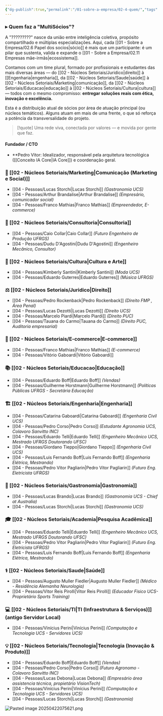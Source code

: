 ```yaml
---
{"dg-publish":true,"permalink":"/01-sobre-a-empresa/02-4-quem/","tags":["team","partners","experts","MOC","structure"],"noteIcon":""}
---
```



### ▸ Quem faz a "MultiSócios"?

A "?????????" nasce da união entre inteligência coletiva, propósito compartilhado e múltiplas especializações.
Aqui, cada [[01 - Sobre a Empresa/02.6 Papel dos socios\|sócio]] é mais que um participante: é um pilar que sustenta, valida e expande o [[01 - Sobre a Empresa/02.11 Empresas mãe-irmãs\|ecossistema]].

Contamos com um time plural, formado por profissionais e estudantes das mais diversas áreas — do [[02 - Núcleos Setoriais/Juridico\|direito]] à [[Engenharia\|engenharia]], da [[02 - Núcleos Setoriais/Saude\|saúde]] à [[02 - Núcleos Setoriais/Marketing\|comunicação]], da [[02 - Núcleos Setoriais/Educacao\|educação]] à [[02 - Núcleos Setoriais/Cultura\|cultura]] — todos com o mesmo compromisso: **entregar soluções reais com ética, inovação e excelência.**

Esta é a distribuição atual de sócios por área de atuação principal (ou núcleos temáticos). Alguns atuam em mais de uma frente, o que só reforça a potência da transversalidade do projeto.

> [!quote] Uma rede viva, conectada por valores — e movida por gente que faz.

#### Fundador / CTO
*   **Pedro Vitor: Idealizador, responsável pela arquitetura tecnológica ([[Conceito IA Core\|IA Core]]) e coordenação geral.

### 📢 [[02 - Núcleos Setoriais/Marketing\|Comunicação (Marketing e Social)]]
- [[04 - Pessoas/Lucas Storchi\|Lucas Storchi]] _(Gastronomia UCS)_
- [[04 - Pessoas/Arthur Brandalise\|Arthur Brandalise]] _(Empresário, comunicador social)_
- [[04 - Pessoas/Franco Mathias\|Franco Mathias]] _(Empreendedor, E-commerce)_

### 🧭 [[02 - Núcleos Setoriais/Consultoria\|Consultoria]]
- [[04 - Pessoas/Caio Collar\|Caio Collar]] _(Futuro Engenheiro de Produção UFRGS)_
- [[04 - Pessoas/Dudu D'Agostini\|Dudu D'Agostini]] _(Engenheiro Mecânico, Consultor)_

### 🎨 [[02 - Núcleos Setoriais/Cultura\|Cultura e Arte]]
- [[04 - Pessoas/Kimberly Santini\|Kimberly Santini]] _(Moda UCS)_
- [[04 - Pessoas/Eduardo Guterres\|Eduardo Guterres]] _(Música UFRGS)_

### ⚖️ [[02 - Núcleos Setoriais/Juridico\|Direito]]
- [[04 - Pessoas/Pedro Rockenback\|Pedro Rockenback]] _(Direito FMP , Área Penal)_
- [[04 - Pessoas/Lucas Dezotti\|Lucas Dezotti]] _(Direito UCS)_
- [[04 - Pessoas/Marcelo Piardi\|Marcelo Piardi]] _(Direito PUC)_
- [[04 - Pessoas/Tauana do Carmo\|Tauana do Carmo]] _(Direito PUC, Auditoria empresarial)_

### 🛒 [[02 - Núcleos Setoriais/E-commerce\|E-commerce]]
- [[04 - Pessoas/Franco Mathias\|Franco Mathias]] _(E-commerce)_
- [[04 - Pessoas/Vitório Gaboardi\|Vitório Gaboardi]]

### 📚 [[02 - Núcleos Setoriais/Educacao\|Educação]]
- [[04 - Pessoas/Eduardo Boff\|Eduardo Boff]] _(Vendas)_
- [[04 - Pessoas/Guilherme Horstmann\|Guilherme Horstmann]] _(Políticas Públicas UFRGS - Secretária Educação)_

### 🏗️ [[02 - Núcleos Setoriais/Engenharia\|Engenharia]]
- [[04 - Pessoas/Catarina Gaboardi\|Catarina Gaboardi]] _(Engenharia Civil UCS)_
- [[04 - Pessoas/Pedro Corso\|Pedro Corso]] _(Estudante Agronomia UCS, Colavoro Sanvitto INC)_
- [[04 - Pessoas/Eduardo Telli\|Eduardo Telli]] _(Engenheiro Mecânico UCS, Mestrado UFRGS Doutorando UFSC)_
- [[04 - Pessoas/Giordano Tieppo\|Giordano Tieppo]] _(Engenharia Civil UCS)_
- [[04 - Pessoas/Luis Fernando Boff\|Luis Fernando Boff]] _(Engenharia Elétrica, Mestrando)_
- [[04 - Pessoas/Pedro Vitor Pagliarin\|Pedro Vitor Pagliarin]] _(Futuro Eng. Eletricista UFRGS)_

### 🍲 [[02 - Núcleos Setoriais/Gastronomia\|Gastronomia]]
- [[04 - Pessoas/Lucas Brando\|Lucas Brando]] _(Gastronomia UCS - Chief at Australia)_
- [[04 - Pessoas/Lucas Storchi\|Lucas Storchi]] _(Gastronomia UCS)_

### 🎓 [[02 - Núcleos Setoriais/Academia\|Pesquisa Acadêmica]]
- [[04 - Pessoas/Eduardo Telli\|Eduardo Telli]] _(Engenheiro Mecânico UCS, Mestrado UFRGS Doutorando UFSC)_
- [[04 - Pessoas/Pedro Vitor Pagliarin\|Pedro Vitor Pagliarin]] _(Futuro Eng. Eletricista UFRGS)_
- [[04 - Pessoas/Luis Fernando Boff\|Luis Fernando Boff]] _(Engenharia Elétrica, Mestrando)_

### ⚕️ [[02 - Núcleos Setoriais/Saude\|Saúde]]
- [[04 - Pessoas/Augusto Muller Fiedler\|Augusto Muller Fiedler]] _(Médico - Residência Alemanha Neurologia)_
- [[04 - Pessoas/Vitor Reis Pirolli\|Vitor Reis Pirolli]] _(Educador Físico UCS- Proprietário Sports Training)_

### 💻 [[02 - Núcleos Setoriais/TI\|TI (Infraestrutura & Serviços)]] (antigo Servidor Local)
- [[04 - Pessoas/Vinícius Perini\|Vinícius Perini]] _(Computação e Tecnologia UCS - Servidores UCS)_

### 💡 [[02 - Núcleos Setoriais/Tecnologia\|Tecnologia (Inovação & Produto)]]
- [[04 - Pessoas/Eduardo Boff\|Eduardo Boff]] _(Vendas)_
- [[04 - Pessoas/Pedro Corso\|Pedro Corso]] _(Futuro Agronomo - Colavoro Sanvitto INC)_
- [[04 - Pessoas/Lucas Debona\|Lucas Debona]] _(Empresário área assistencia técnica, propietário VisionTech)_
- [[04 - Pessoas/Vinícius Perini\|Vinícius Perini]] _(Computação e Tecnologia UCS - Servidores UCS)_
- [[04 - Pessoas/Lucas Storchi\|Lucas Storchi]] _(Gastronomia)_

![Pasted image 20250422075621.png](/img/user/Pasted%20image%2020250422075621.png)